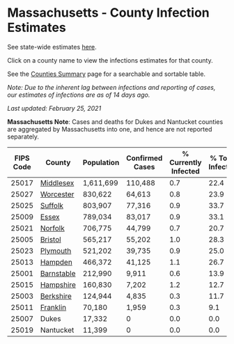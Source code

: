 # Massachusetts - County Infection Estimates

See state-wide estimates [here](/infections/us-ma).

Click on a county name to view the infections estimates for that county.

See the [Counties Summary](/infections/summary-counties) page for a searchable and sortable table.

*Note: Due to the inherent lag between infections and reporting of cases, our estimates of infections are as of 14 days ago.*

*Last updated: February 25, 2021*

**Massachusetts Note**: Cases and deaths for Dukes and Nantucket counties are aggregated by Massachusetts into one, and hence are not reported separately.

|   FIPS Code |                   County |   Population |   Confirmed Cases |   % Currently Infected |   % Total Infected |
|-------------|--------------------------|--------------|-------------------|------------------------|--------------------|
|       25017 |   [Middlesex](middlesex) |    1,611,699 |           110,488 |                    0.7 |               22.4 |
|       25027 |   [Worcester](worcester) |      830,622 |            64,613 |                    0.8 |               23.9 |
|       25025 |       [Suffolk](suffolk) |      803,907 |            77,316 |                    0.9 |               33.7 |
|       25009 |           [Essex](essex) |      789,034 |            83,017 |                    0.9 |               33.1 |
|       25021 |       [Norfolk](norfolk) |      706,775 |            44,799 |                    0.7 |               20.7 |
|       25005 |       [Bristol](bristol) |      565,217 |            55,202 |                    1.0 |               28.3 |
|       25023 |     [Plymouth](plymouth) |      521,202 |            39,735 |                    0.9 |               25.0 |
|       25013 |       [Hampden](hampden) |      466,372 |            41,125 |                    1.1 |               26.7 |
|       25001 | [Barnstable](barnstable) |      212,990 |             9,911 |                    0.6 |               13.9 |
|       25015 |   [Hampshire](hampshire) |      160,830 |             7,202 |                    1.2 |               12.7 |
|       25003 |   [Berkshire](berkshire) |      124,944 |             4,835 |                    0.3 |               11.7 |
|       25011 |     [Franklin](franklin) |       70,180 |             1,959 |                    0.3 |                9.1 |
|       25007 |                    Dukes |       17,332 |                 0 |                    0.0 |                0.0 |
|       25019 |                Nantucket |       11,399 |                 0 |                    0.0 |                0.0 |
